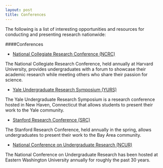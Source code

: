 ```yaml
---
layout: post
title: Conferences
---
```


The following is a list of interesting opportunities and resources for conducting and presenting research nationwide:

####Conferences

 - [National Collegiate Research Conference (NCRC)](/conferences/NCRC)

The National Collegiate Research Conference, held annually at Harvard University, provides undergraduates with a forum to showcase their academic research while meeting others who share their passion for science.

- [Yale Undergraduate Research Symposium (YURS)](/conferences/YURS)

The Yale Undergraduate Research Symposium is a research conference hosted in New Haven, Connecticut that allows students to present their work to the Yale community.

 - [Stanford Research Conference (SRC)](/conferences/SRC)

The Stanford Research Conference, held annually in the spring, allows undergraduates to present their work to the Bay Area community.

 - [National Conference on Undergraduate Research (NCUR)](/conferences/NCUR)

The National Conference on Undergraduate Research has been hosted at Eastern Washington University annually for roughly the past 30 years. 